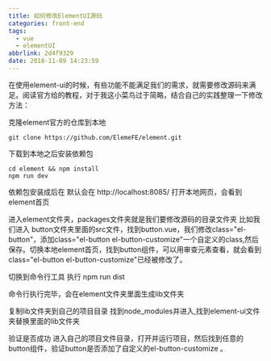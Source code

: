 ```yaml
---
title: 如何修改ElementUI源码
categories: front-end
tags:
  - vue
  - elementUI
abbrlink: 2d4f9329
date: 2018-11-09 14:23:59
---
```


在使用element-ui的时候，有些功能不能满足我们的需求，就需要修改源码来满足。阅读官方给的教程，对于我这小菜鸟过于简略，结合自己的实践整理一下修改方法：

克隆element官方的仓库到本地
```
git clone https://github.com/ElemeFE/element.git
```

下载到本地之后安装依赖包
```
cd element && npm install
npm run dev
```

依赖包安装成后在 默认会在 http://localhost:8085/ 打开本地网页，会看到element首页

进入element文件夹，packages文件夹就是我们要修改源码的目录文件夹
比如我们进入 button文件夹里面的src文件，找到button.vue，我们修改class="el-button"，添加class="el-button el-button-customize"一个自定义的class,然后保存。切换本地element首页，找到button组件，可以用审查元素查看，就会看到class="el-button el-button-customize"已经被修改了。

切换到命令行工具 执行
npm run dist

命令行执行完毕，会在element文件夹里面生成lib文件夹

复制lib文件夹到自己的项目目录
找到node_modules并进入,找到element-ui文件夹替换里面的lib文件夹

验证是否成功
进入自己的项目文件目录，打开并运行项目，然后找到任意的button组件，验证button是否添加了自定义的el-button-customize 。